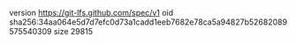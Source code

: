 version https://git-lfs.github.com/spec/v1
oid sha256:34aa064e5d7d7efc0d73a1cadd1eeb7682e78ca5a94827b52682089575540309
size 29815
